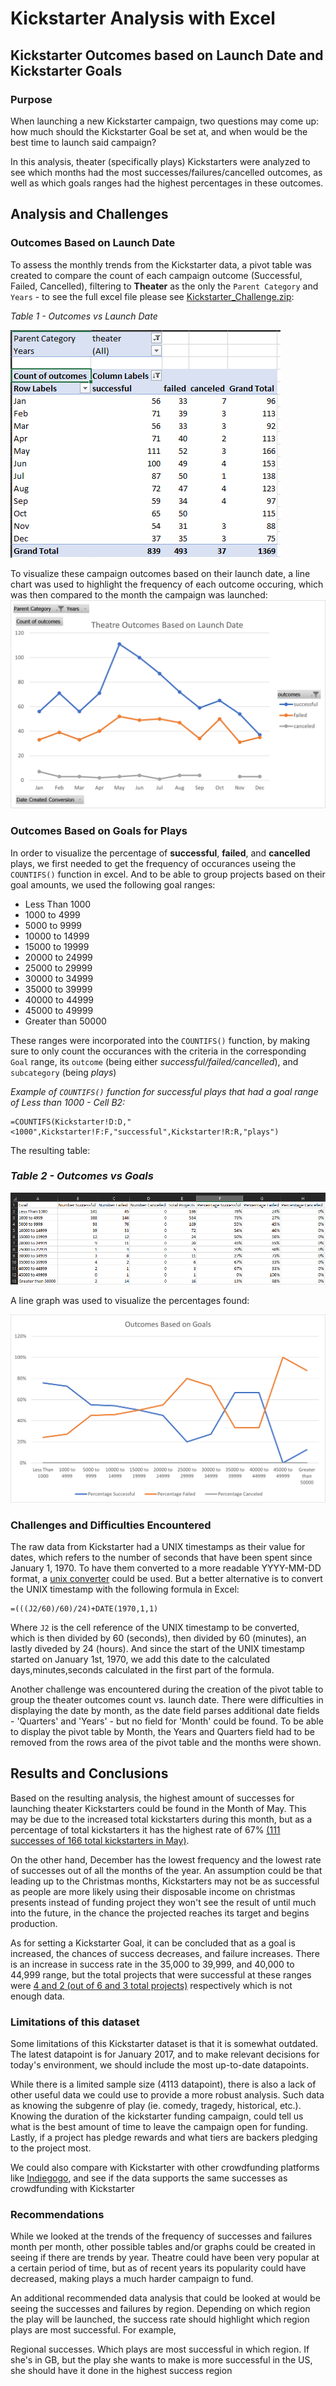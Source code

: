 # Kickstarter Analysis with Excel

## Kickstarter Outcomes based on Launch Date and Kickstarter Goals

### Purpose
When launching a new Kickstarter campaign, two questions may come up: how much should the Kickstarter Goal be set at, and when would be the best time to launch said campaign? 

In this analysis, theater (specifically plays) Kickstarters were analyzed to see which months had the most successes/failures/cancelled outcomes, as well as which goals ranges had the highest percentages in these outcomes.

## Analysis and Challenges

### Outcomes Based on Launch Date

To assess the monthly trends from the Kickstarter data, a pivot table was created to compare the count of each campaign outcome (Successful, Failed, Cancelled), filtering to **Theater** as the only the  `Parent Category` and `Years` - to see the full excel file please see [Kickstarter_Challenge.zip](Kickstarter_Challenge.zip):

*Table 1 - Outcomes vs Launch Date*

<img src="resources/Theater_Outcomes_vs_Launch-Table1.1.PNG"></img>

To visualize these campaign outcomes based on their launch date, a line chart was used to highlight the frequency of each outcome occuring, which was then compared to the month the campaign was launched:
<img src="resources/Theater_Outcomes_vs_Launch.png"></img>


### Outcomes Based on Goals for Plays

In order to visualize the percentage of **successful**, **failed**, and **cancelled** plays, we first needed to get the frequency of occurances useing the `COUNTIFS()` function in excel. And to be able to group projects based on their goal amounts, we used the following goal ranges:

* Less Than 1000
* 1000 to 4999
* 5000 to 9999
* 10000 to 14999
* 15000 to 19999
* 20000 to 24999
* 25000 to 29999
* 30000 to 34999
* 35000 to 39999
* 40000 to 44999
* 45000 to 49999
* Greater than 50000

These ranges were incorporated into the `COUNTIFS()` function, by making sure to only count the occurances with the criteria in the corresponding `Goal` range, its `outcome` (being either *successful/failed/cancelled*), and `subcategory` (being *plays*)

*Example of `COUNTIFS()` function for successful plays that had a goal range of Less than 1000 - Cell B2:*
```
=COUNTIFS(Kickstarter!D:D,"<1000",Kickstarter!F:F,"successful",Kickstarter!R:R,"plays")
```

The resulting table:

### *Table 2 - Outcomes vs Goals*

<img src="resources/Outcomes_vs_Goals-Table2.png"></img>

A line graph was used to visualize the percentages found: 

<img src="resources/Outcomes_vs_Goals.png"></img>




### Challenges and Difficulties Encountered

The raw data from Kickstarter had a UNIX timestamps as their value for dates, which refers to the number of seconds that have been spent since January 1, 1970. To have them converted to a more readable YYYY-MM-DD format, a [unix converter](https://www.epochconverter.com/) could be used. But a better alternative is to convert the UNIX timestamp with the following formula in Excel:

```
=(((J2/60)/60)/24)+DATE(1970,1,1)
```

Where `J2` is the cell reference of the UNIX timestamp to be converted, which is then divided by 60 (seconds), then divided by 60 (minutes), an lastly diveded by 24 (hours). And since the start of the UNIX timestamp started on January 1st, 1970, we add this date to the calculated days,minutes,seconds calculated in the first part of the formula.

Another challenge was encountered during the creation of the pivot table to group the theater outcomes count vs. launch date. There were difficulties in displaying the date by month, as the date field parses additional date fields - 'Quarters' and 'Years' - but no field for 'Month' could be found. To be able to display the pivot table by Month, the Years and Quarters field had to be removed from the rows area of the pivot table and the months were shown.

## Results and Conclusions

Based on the resulting analysis, the highest amount of successes for launching theater Kickstarters could be found in the Month of May. This may be due to the increased total kickstarters during this month, but as a percentage of total kickstarters it has the highest rate of 67% [(111 successes of 166 total kickstarters in May)](#outcomes-based-on-launch-date).

On the other hand, December has the lowest frequency and the lowest rate of successes out of all the months of the year. An assumption could be that leading up to the Christmas months, Kickstarters may not be as successful as people are more likely using their disposable income on christmas presents instead of funding project they won't see the result of until much into the future, in the chance the projected reaches its target and begins production.

As for setting a Kickstarter Goal, it can be concluded that as a goal is increased, the chances of success decreases, and failure increases. There is an increase in success rate in the 35,000 to 39,999, and 40,000 to 44,999 range, but the total projects that were successful at these ranges were [4 and 2 (out of 6 and 3 total projects)](#outcomes-based-on-goals-for-plays) respectively which is not enough data. 


### Limitations of this dataset

Some limitations of this Kickstarter dataset is that it is somewhat outdated. The latest datapoint is for January 2017, and to make relevant decisions for today's environment, we should include the most up-to-date datapoints.

While there is a limited sample size (4113 datapoint), there is also a lack of other useful data we could use to provide a more robust analysis. Such data as knowing the subgenre of play (ie. comedy, tragedy, historical, etc.). Knowing the duration of the kickstarter funding campaign, could tell us what is the best amount of time to leave the campaign open for funding. Lastly, if a project has pledge rewards and what tiers are backers pledging to the project most.


We could also compare with Kickstarter with other crowdfunding platforms like [Indiegogo](https://www.indiegogo.com/), and see if the data supports the same successes as crowdfunding with Kickstarter


### Recommendations

While we looked at the trends of the frequency of successes and failures month per month, other possible tables and/or graphs could be created in seeing if there are trends by year. Theatre could have been very popular at a certain period of time, but as of recent years its popularity could have decreased, making plays a much harder campaign to fund.

An additional recommended data analysis that could be looked at would be seeing the successes and failures by region. Depending on which region the play will be launched, the success rate should highlight which region plays are most successful. For example, 

Regional successes. Which plays are most successful in which region. If she's in GB, but the play she wants to make is more successful in the US, she should have it done in the highest success region